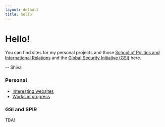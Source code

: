 ```yaml
---
layout: default
title: hello! 
---
```

# Hello!

You can find sites for my personal projects and those [School of Politics and International Relations](https://politicsir.cass.anu.edu.au/) and the [Global Security Initiative (GSI)](https://www.globsecint.org/) here. 

-- Shiva 

### Personal 
- [Interesting websites](fun_websites.md)
- [Works in progress](https://gl0bsec.github.io/Documents/pages/)

### GSI and SPIR 
TBA!
